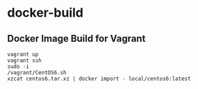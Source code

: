 docker-build
=============

## Docker Image Build for Vagrant

```
vagrant up
vagrant ssh
sudo -i
/vagrant/CentOS6.sh
xzcat centos6.tar.xz | docker import - local/centos6:latest
```
